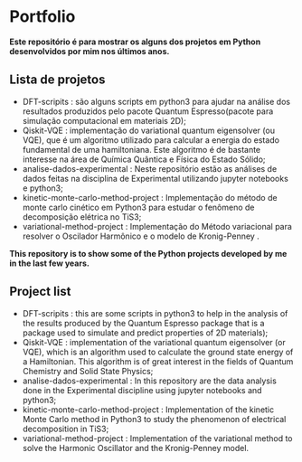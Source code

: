 # Portfolio
**Este repositório é para mostrar os alguns dos projetos em Python desenvolvidos por mim nos últimos anos.**

## Lista de projetos ##
* DFT-scripits : são alguns scripts em python3 para ajudar na análise dos resultados produzidos pelo pacote Quantum Espresso(pacote para simulação computacional em materiais 2D);
* Qiskit-VQE : implementação do variational quantum eigensolver (ou VQE), que é um algoritmo utilizado para calcular a energia do estado fundamental de uma hamiltoniana. Este algoritmo é de bastante interesse na área de Química Quântica e Física do Estado Sólido;
* analise-dados-experimental : Neste repositório estão as análises de dados feitas na disciplina de Experimental utilizando jupyter notebooks e python3;
* kinetic-monte-carlo-method-project : Implementação do método de monte carlo cinético em Python3 para estudar o fenômeno de decomposição elétrica no TiS3;
* variational-method-project : Implementação do Método variacional para resolver o Oscilador Harmônico e o modelo de Kronig-Penney .


**This repository is to show some of the Python projects developed by me in the last few years.**

## Project list ##
* DFT-scripits : this are some scripts in python3 to help in the analysis of the results produced by the Quantum Espresso package that is a package used to simulate and predict properties of 2D materials);
* Qiskit-VQE : implementation of the variational quantum eigensolver (or VQE), which is an algorithm used to calculate the ground state energy of a Hamiltonian. This algorithm is of great interest in the fields of Quantum Chemistry and Solid State Physics;
* analise-dados-experimental : In this repository are the data analysis done in the Experimental discipline using jupyter notebooks and python3;
* kinetic-monte-carlo-method-project : Implementation of the kinetic Monte Carlo method in Python3 to study the phenomenon of electrical decomposition in TiS3;
* variational-method-project : Implementation of the variational method to solve the Harmonic Oscillator and the Kronig-Penney model.
